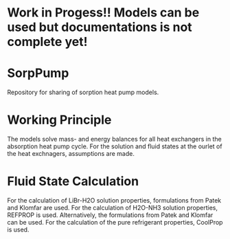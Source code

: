 # Work in Progess!! Models can be used but documentations is not complete yet!

# SorpPump
Repository for sharing of sorption heat pump models.

# Working Principle
The models solve mass- and energy balances for all heat exchangers in the absorption heat pump cycle. 
For the solution and fluid states at the ourlet of the heat exchnagers, assumptions are made.

# Fluid State Calculation
For the calculation of LiBr-H2O solution properties, formulations from Patek and Klomfar are used. 
For the calculation of H2O-NH3 solution properties, REFPROP is used. Alternatively, the formulations from Patek and Klomfar can be used.
For the calculation of the pure refrigerant properties, CoolProp is used.
